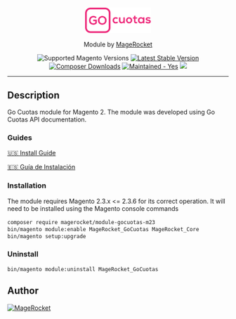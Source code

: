 <div align="center">
    <br>
    <a href="https://gocuotas.com">
        <img src="./view/base/web/images/logoGoCuotas.svg" alt="Logo" width="150">
    </a>
    <p align="center">Module by <a href="https://magerocket.com">MageRocket</a></p>
    <img src="https://img.shields.io/badge/magento-2.3-brightyellow.svg?logo=magento&longCache=true&style=flat-square" alt="Supported Magento Versions"/>
    <a href="https://packagist.org/packages/magerocket/module-gocuotas-m23" target="_blank"><img src="https://img.shields.io/packagist/v/magerocket/module-gocuotas-m23.svg?style=flat-square" alt="Latest Stable Version"/></a>
    <a href="https://packagist.org/packages/magerocket/module-gocuotas-m23" target="_blank"><img src="https://poser.pugx.org/magerocket/module-gocuotas-m23/downloads" alt="Composer Downloads"/></a>
    <a href="https://github.com/MageRocket/module-gocuotas-m23/graphs/commit-activity" target="_blank"><img src="https://img.shields.io/badge/maintained%3F-yes-brightgreen.svg?style=flat-square" alt="Maintained - Yes"/></a>
    <a href="https://opensource.org/licenses/MIT" target="_blank"><img src="https://img.shields.io/badge/license-MIT-blue.svg"/></a>
    <hr>
</div>

## Description
Go Cuotas module for Magento 2. The module was developed using Go Cuotas API documentation.

### Guides
[🇺🇸 Install Guide](https://docs.magerocket.com/guides/go-cuotas/version/english)

[🇪🇸 Guía de Instalación](https://docs.magerocket.com/guides/go-cuotas/version/espanol)

### Installation
The module requires Magento 2.3.x <= 2.3.6 for its correct operation. It will need to be installed using the Magento console commands

```
composer require magerocket/module-gocuotas-m23
bin/magento module:enable MageRocket_GoCuotas MageRocket_Core
bin/magento setup:upgrade
```

### Uninstall

```
bin/magento module:uninstall MageRocket_GoCuotas
```

## Author

[<img alt="MageRocket" src="https://magerocket.com/assets/logo.png" width="250"/>](https://magerocket.com)